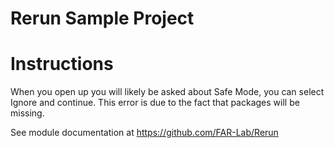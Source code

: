 # Rerun Sample Project

# Instructions

When you open up you will likely be asked about Safe Mode, you can select Ignore and continue. This error is due to the fact that packages will be missing.

See module documentation at https://github.com/FAR-Lab/Rerun
